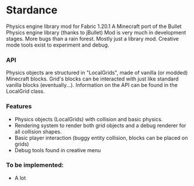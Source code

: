 # Stardance
Physics engine library mod for Fabric 1.20.1
A Minecraft port of the Bullet Physics engine library (thanks to jBullet)
Mod is very much in development stages. More bugs than a rain forest.
Mostly just a library mod. Creative mode tools exist to experiment and debug.
### API
Physics objects are structured in "LocalGrids", made of vanilla (or modded) Minecraft blocks. Grid's blocks can be interacted with just like standard vanilla blocks (eventually...). Information on the API can be found in the LocalGrid class.
### Features
- Physics objects (LocalGrids) with collision and basic physics.
- Rendering system to render both grid objects and a debug renderer for all collision shapes.
- Basic player interaction (buggy entity collision, blocks can be placed on grids)
- Debug tools found in creative menu
### To be implemented:
- A lot